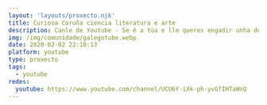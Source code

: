 ```yaml
---
layout: 'layouts/proxecto.njk'
title: Curiosa Coruña ciencia literatura e arte
description: Canle de Youtube - Se é a túa e lle queres engadir unha descripción e etiquetas, ponte en contacto con nós.
img: /img/comunidade/galegotube.webp
date: 2020-02-02 22:10:13
platform: youtube
type: proxecto
tags:
  - youtube
redes:
  youtube: https://www.youtube.com/channel/UCU6Y-iXk-ph-yvGfIHTaWnQ
---
```


